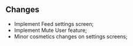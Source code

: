 ## Changes

- Implement Feed settings screen;
- Implement Mute User feature;
- Minor cosmetics changes on settings screens;